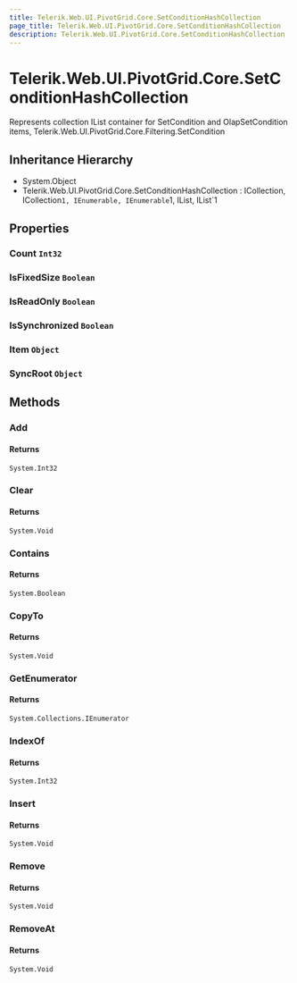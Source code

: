 ```yaml
---
title: Telerik.Web.UI.PivotGrid.Core.SetConditionHashCollection
page_title: Telerik.Web.UI.PivotGrid.Core.SetConditionHashCollection
description: Telerik.Web.UI.PivotGrid.Core.SetConditionHashCollection
---
```


# Telerik.Web.UI.PivotGrid.Core.SetConditionHashCollection

Represents collection IList container for SetCondition and OlapSetCondition items, Telerik.Web.UI.PivotGrid.Core.Filtering.SetCondition

## Inheritance Hierarchy

* System.Object
* Telerik.Web.UI.PivotGrid.Core.SetConditionHashCollection : ICollection, ICollection`1, IEnumerable, IEnumerable`1, IList, IList`1

## Properties

###  Count `Int32`

###  IsFixedSize `Boolean`

###  IsReadOnly `Boolean`

###  IsSynchronized `Boolean`

###  Item `Object`

###  SyncRoot `Object`

## Methods

###  Add

#### Returns

`System.Int32` 

###  Clear

#### Returns

`System.Void` 

###  Contains

#### Returns

`System.Boolean` 

###  CopyTo

#### Returns

`System.Void` 

###  GetEnumerator

#### Returns

`System.Collections.IEnumerator` 

###  IndexOf

#### Returns

`System.Int32` 

###  Insert

#### Returns

`System.Void` 

###  Remove

#### Returns

`System.Void` 

###  RemoveAt

#### Returns

`System.Void` 

